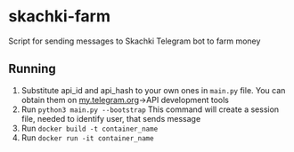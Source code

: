 # skachki-farm
Script for sending messages to Skachki Telegram bot to farm money

## Running
1. Substitute api_id and api_hash to your own ones in ```main.py``` file.
    You can obtain them on [my.telegram.org](https://my.telegram.org/)->API development tools
2. Run ```python3 main.py --bootstrap```
    This command will create a session file, needed to identify user,
    that sends message 
3. Run ```docker build -t container_name```
4. Run ```docker run -it container_name``` 
